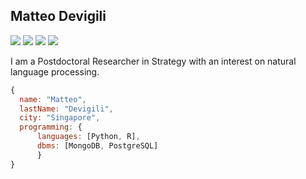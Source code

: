 ## Matteo Devigili

![](https://img.shields.io/badge/Code-Python-informational?style=flat&logo=python&logoColor=white&color=blue)
![](https://img.shields.io/badge/Editor-Vim-informational?style=flat&logo=vim&logoColor=white&color=blue)
![](https://img.shields.io/badge/DBMS-PostgreSQL-informational?style=flat&logo=postgresql&logoColor=white&color=blue)
![](https://img.shields.io/badge/DBMS-MongoDB-informational?style=flat&logo=mongodb&logoColor=white&color=blue)

I am a Postdoctoral Researcher in Strategy with an interest on natural language processing.

```javascript
{
  name: "Matteo",
  lastName: "Devigili",
  city: "Singapore",
  programming: {
      languages: [Python, R],
      dbms: [MongoDB, PostgreSQL]
      }
}
```
